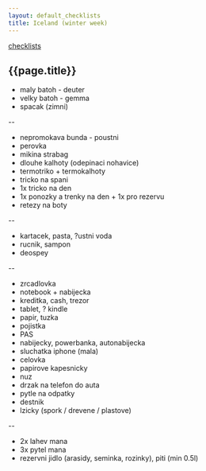 ```yaml
---
layout: default_checklists
title: Iceland (winter week)
---
```


[checklists](.)

## {{page.title}}

- maly batoh - deuter
- velky batoh - gemma
- spacak (zimni)

--

- nepromokava bunda - poustni
- perovka
- mikina strabag
- dlouhe kalhoty (odepinaci nohavice)
- termotriko + termokalhoty
- tricko na spani
- 1x tricko na den
- 1x ponozky a trenky na den + 1x pro rezervu
- retezy na boty

--

- kartacek, pasta, ?ustni voda
- rucnik, sampon
- deospey

--

- zrcadlovka
- notebook + nabijecka
- kreditka, cash, trezor
- tablet, ? kindle
- papir, tuzka
- pojistka
- PAS
- nabijecky, powerbanka, autonabijecka
- sluchatka iphone (mala)
- celovka
- papirove kapesnicky
- nuz
- drzak na telefon do auta
- pytle na odpatky
- destnik
- lzicky (spork / drevene / plastove)

--

- 2x lahev mana
- 3x pytel mana
- rezervni jidlo (arasidy, seminka, rozinky), piti (min 0.5l)
